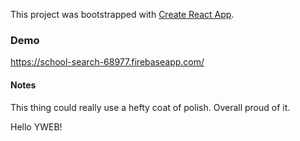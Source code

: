 This project was bootstrapped with [Create React App](https://github.com/facebookincubator/create-react-app).

### Demo
https://school-search-68977.firebaseapp.com/

#### Notes
This thing could really use a hefty coat of polish. Overall proud of it.

Hello YWEB! 

